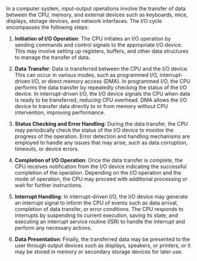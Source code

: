 In a computer system, input-output operations involve the transfer of data between the CPU, memory, and external devices such as keyboards, mice, displays, storage devices, and network interfaces. The I/O cycle encompasses the following steps:

1. **Initiation of I/O Operation**: The CPU initiates an I/O operation by sending commands and control signals to the appropriate I/O device. This may involve setting up registers, buffers, and other data structures to manage the transfer of data.
    
2. **Data Transfer**: Data is transferred between the CPU and the I/O device. This can occur in various modes, such as programmed I/O, interrupt-driven I/O, or direct memory access (DMA). In programmed I/O, the CPU performs the data transfer by repeatedly checking the status of the I/O device. In interrupt-driven I/O, the I/O device signals the CPU when data is ready to be transferred, reducing CPU overhead. DMA allows the I/O device to transfer data directly to or from memory without CPU intervention, improving performance.
    
3. **Status Checking and Error Handling**: During the data transfer, the CPU may periodically check the status of the I/O device to monitor the progress of the operation. Error detection and handling mechanisms are employed to handle any issues that may arise, such as data corruption, timeouts, or device errors.
    
4. **Completion of I/O Operation**: Once the data transfer is complete, the CPU receives notification from the I/O device indicating the successful completion of the operation. Depending on the I/O operation and the mode of operation, the CPU may proceed with additional processing or wait for further instructions.
    
5. **Interrupt Handling**: In interrupt-driven I/O, the I/O device may generate an interrupt signal to inform the CPU of events such as data arrival, completion of data transfer, or error conditions. The CPU responds to interrupts by suspending its current execution, saving its state, and executing an interrupt service routine (ISR) to handle the interrupt and perform any necessary actions.
    
6. **Data Presentation**: Finally, the transferred data may be presented to the user through output devices such as displays, speakers, or printers, or it may be stored in memory or secondary storage devices for later use.
